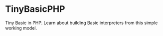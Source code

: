 # TinyBasicPHP
Tiny Basic in PHP. Learn about building Basic interpreters from this simple working model.
